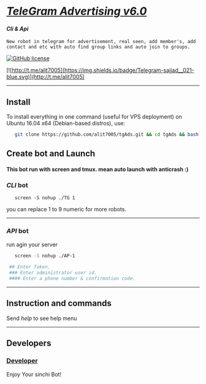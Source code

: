 # [_TeleGram Advertising v6.0_](https://t.me/alit7005)

#### _Cli & Api_


```New robot in telegram for advertisement, real seen, add member's, add contact and etc with auto find group links and auto join to groups.```


[![GitHub license](https://img.shields.io/badge/license-New%20BSD-blue.svg)](https://raw.githubusercontent.com/alit7005/tgAds/master/LICENSE)

[![http://t.me/alit7005](https://img.shields.io/badge/Telegram-sajjad__021-blue.svg)](http://t.me/alit7005)

***


## Install

   To install everything in one command (useful for VPS deployment) on Ubuntu 16.04 x64 (Debian-based distros), use:
```bash
   git clone https://github.com/alit7005/tgAds.git && cd tgAds && bash TG 
```

## Create bot and Launch 
#### This bot run with screen and tmux. mean auto launch with anticrash :)

### *CLI* bot

```
   screen -S nohup ./TG 1
```

you can replace 1 to 9 numeric for more robots.

***

### *API* bot

run agin your server

```bash
   screen -S nohup ./AP-1
   
 ## Enter Token.
 ### Enter administrator user id.
 #### Enter a phone number & confirmation code.
```

***

## Instruction and commands 

Send  _help_  to see help menu

***

## Developers

### [Developer](https://t.me/alit7005)

Enjoy Your sinchi Bot!
